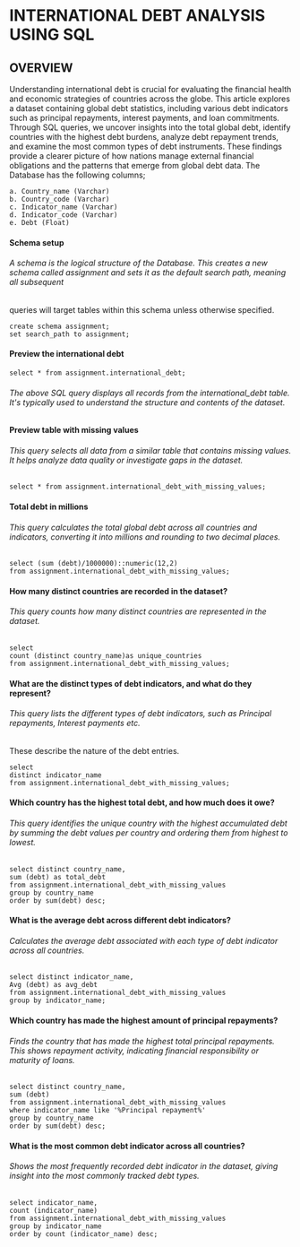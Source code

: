 # INTERNATIONAL DEBT ANALYSIS USING SQL
## OVERVIEW  
Understanding international debt is crucial for evaluating the financial health and economic strategies of countries across the globe. This article explores a dataset containing global debt statistics, including various debt indicators such as principal repayments, interest payments, and loan commitments. Through SQL queries, we uncover insights into the total global debt, identify countries with the highest debt burdens, analyze debt repayment trends, and examine the most common types of debt instruments. These findings provide a clearer picture of how nations manage external financial obligations and the patterns that emerge from global debt data.
The Database has the following columns;
```
a. Country_name (Varchar)
b. Country_code (Varchar)
c. Indicator_name (Varchar)
d. Indicator_code (Varchar)
e. Debt (Float)
```

#### Schema setup
###### A schema is the logical structure of the Database. This creates a new schema called assignment and sets it as the default search path, meaning all subsequent 
queries will target tables within this schema unless otherwise specified.
```
create schema assignment;
set search_path to assignment;
```
#### Preview the international debt
```
select * from assignment.international_debt;
```
###### The above SQL query displays all records from the international_debt table. It's typically used to understand the structure and contents of the dataset.

#### Preview table with missing values
###### This query selects all data from a similar table that contains missing values. It helps analyze data quality or investigate gaps in the dataset.
```
select * from assignment.international_debt_with_missing_values;
```

#### Total debt in millions
###### This query calculates the total global debt across all countries and indicators, converting it into millions and rounding to two decimal places.
```
select (sum (debt)/1000000)::numeric(12,2) 
from assignment.international_debt_with_missing_values;
```
#### How many distinct countries are recorded in the dataset?
###### This query counts how many distinct countries are represented in the dataset.
```
select 
count (distinct country_name)as unique_countries
from assignment.international_debt_with_missing_values;
```
#### What are the distinct types of debt indicators, and what do they represent?
###### This query lists the different types of debt indicators, such as Principal repayments, Interest payments etc. 
These describe the nature of the debt entries.
```
select 
distinct indicator_name
from assignment.international_debt_with_missing_values;
```
#### Which country has the highest total debt, and how much does it owe?
###### This query identifies the unique country with the highest accumulated debt by summing the debt values per country and ordering them from highest to lowest.

```
select distinct country_name,
sum (debt) as total_debt
from assignment.international_debt_with_missing_values
group by country_name
order by sum(debt) desc;
```

#### What is the average debt across different debt indicators?
###### Calculates the average debt associated with each type of debt indicator across all countries.
```
select distinct indicator_name, 
Avg (debt) as avg_debt
from assignment.international_debt_with_missing_values
group by indicator_name;
```
#### Which country has made the highest amount of principal repayments?
###### Finds the country that has made the highest total principal repayments. This shows repayment activity, indicating financial responsibility or maturity of loans.
```
select distinct country_name,
sum (debt)
from assignment.international_debt_with_missing_values
where indicator_name like '%Principal repayment%'
group by country_name 
order by sum(debt) desc;
```
#### What is the most common debt indicator across all countries?
###### Shows the most frequently recorded debt indicator in the dataset, giving insight into the most commonly tracked debt types.
```
select indicator_name,
count (indicator_name)
from assignment.international_debt_with_missing_values
group by indicator_name
order by count (indicator_name) desc;
```





